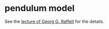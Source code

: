 # pendulum model

See the [lecture of Georg G. Raffelt](https://wwwth.mpp.mpg.de/members/raffelt/talks2/Wien/Wien2.pptx) for the details.

